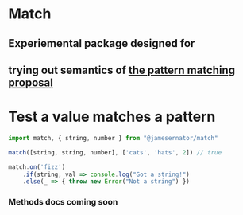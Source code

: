 # Match

## Experiemental package designed for
## trying out semantics of [the pattern matching proposal](https://github.com/tc39/proposal-pattern-matching)

# Test a value matches a pattern

```js
import match, { string, number } from "@jamesernator/match"

match([string, string, number], ['cats', 'hats', 2]) // true

match.on('fizz')
    .if(string, val => console.log("Got a string!")
    .else(_ => { throw new Error("Not a string") })
```

### Methods docs coming soon

